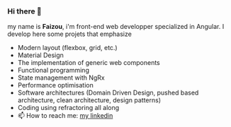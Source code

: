 ### Hi there 👋 


my name is **Faizou**, i'm front-end web developper specialized in Angular. I develop here some projets that emphasize 

- Modern layout (flexbox, grid, etc.)
- Material Design
- The implementation of generic web components
- Functional programming
- State management with NgRx
- Performance optimisation
- Software architectures (Domain Driven Design, pushed based architecture, clean architecture, design patterns)
- Coding using refractoring all along
- 📫 How to reach me: [my linkedin](https://www.linkedin.com/in/fa%C3%AFzou-aremou-8b125b110/)


